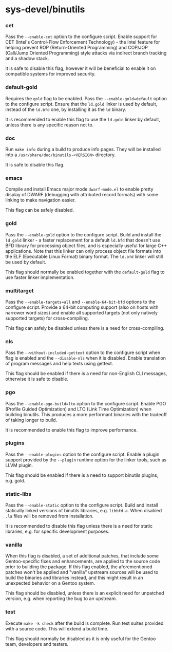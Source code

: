 # sys-devel/binutils

### cet
Pass the `--enable-cet` option to the configure script. Enable support for CET (Intel's Control-Flow Enforcement Technology) - the Intel feature for helping prevent ROP (Return-Oriented Programming) and COP/JOP (Call/Jump Oriented Programming) style attacks via indirect branch tracking and a shadow stack.

It is safe to disable this flag, however it will be beneficial to enable it on compatible systems for improved security.

### default-gold
Requires the `gold` flag to be enabled. Pass the `--enable-gold=default` option to the configure script. Ensure that the `ld.gold` linker is used by default, instead of the `ld.bfd` one, by installing it as the `ld` binary.

It is recommended to enable this flag to use the `ld.gold` linker by default, unless there is any specific reason not to.

### doc
Run `make info` during a build to produce info pages. They will be installed into a `/usr/share/doc/binutils-<VERSION>` directory.

It is safe to disable this flag.

### emacs
Compile and install Emacs major mode `dwarf-mode.el` to enable pretty display of DWARF (debugging with attributed record formats) with some linking to make navigation easier.

This flag can be safely disabled.

### gold
Pass the `--enable-gold` option to the configure script. Build and install the `ld.gold` linker - a faster replacement for a default `ld.bfd` that doesn't use BFD library for processing object files, and is especially useful for large C++ applications. Note that this linker can only process object file formats into the ELF (Executable Linux Format) binary format. The `ld.bfd` linker will still be used by default.

This flag should normally be enabled together with the `default-gold` flag to use faster linker implementation.

### multitarget
Pass the `--enable-targets=all` and `--enable-64-bit-bfd` options to the configure script. Provide a 64-bit computing support (also on hosts with narrower word sizes) and enable all supported targets (not only natively supported targets) for cross-compiling.

This flag can safely be disabled unless there is a need for cross-compiling.

### nls
Pass the `--without-included-gettext` option to the configure script when flag is enabled and the `--disable-nls` when it is disabled. Enable translation of program messages and help texts using gettext.

This flag should be enabled if there is a need for non-English CLI messages, otherwise it is safe to disable.

### pgo
Pass the `--enable-pgo-build=lto` option to the configure script. Enable PGO (Profile Guided Optimization) and LTO (Link Time Optimization) when building binutils. This produces a more performant binaries with the tradeoff of taking longer to build.

It is recommended to enable this flag to improve performance.

### plugins
Pass the `--enable-plugins` option to the configure script. Enable a plugin support provided by the `--plugin` runtime option for the linker tools, such as LLVM plugin.

This flag should be enabled if there is a need to support binutils plugins, e.g. gold.

### static-libs
Pass the `--enable-static` option to the configure script. Build and install statically linked versions of binutils libraries, e.g. `libbfd.a`. When disabled `.la` files will be removed from installation.

It is recommended to disable this flag unless there is a need for static libraries, e.g. for specific development purposes.

### vanilla
When this flag is disabled, a set of additional patches, that include some Gentoo-specific fixes and enhancements, are applied to the source code prior to building the package. If this flag enabled, the aforementioned patches won't be applied and "vanilla" upstream sources will be used to build the binaries and libraries instead, and this might result in an unexpected behavior on a Gentoo system.

This flag should be disabled, unless there is an explicit need for unpatched version, e.g. when reporting the bug to an upstream.

### test
Execute `make -k check` after the build is complete. Run test suites provided with a source code. This will extend a build time.

This flag should normally be disabled as it is only useful for the Gentoo team, developers and testers.
